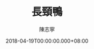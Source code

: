 ---
issue: 271
title: 長頸鴨
author: 陳志寧
language: 南四縣
date: 2018-04-19T00:00:00.000+08:00
topic: 兒童故事
difficulty: 2
wikidata: Q98096148
wikidata_link: https://www.wikidata.org/wiki/Q98096148
---